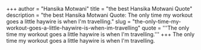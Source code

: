 +++
author = "Hansika Motwani"
title = "the best Hansika Motwani Quote"
description = "the best Hansika Motwani Quote: The only time my workout goes a little haywire is when I'm travelling."
slug = "the-only-time-my-workout-goes-a-little-haywire-is-when-im-travelling"
quote = '''The only time my workout goes a little haywire is when I'm travelling.'''
+++
The only time my workout goes a little haywire is when I'm travelling.
